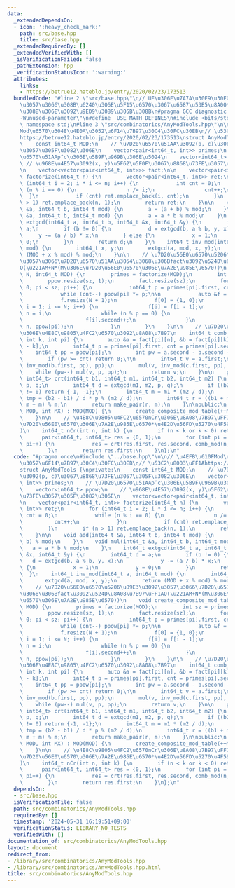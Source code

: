 ```yaml
---
data:
  _extendedDependsOn:
  - icon: ':heavy_check_mark:'
    path: src/base.hpp
    title: src/base.hpp
  _extendedRequiredBy: []
  _extendedVerifiedWith: []
  _isVerificationFailed: false
  _pathExtension: hpp
  _verificationStatusIcon: ':warning:'
  attributes:
    links:
    - https://betrue12.hateblo.jp/entry/2020/02/23/173513
  bundledCode: "#line 2 \"src/base.hpp\"\n// UF\u306E\u7A7A\u30E9\u30E0\u30C0\u6E21\
    \u3057\u3066\u308B\u6240\u306E\u5F15\u6570\u3067\u6587\u53E5\u8A00\u308F\u308C\
    \u308B\u306E\u3092\u9ED9\u3089\u305B\u308B\n#pragma GCC diagnostic ignored \"\
    -Wunused-parameter\"\n#define _USE_MATH_DEFINES\n#include <bits/stdc++.h>\nusing\
    \ namespace std;\n#line 3 \"src/combinatorics/AnyModTools.hpp\"\n\n// \u4EFB\u610F\
    Mod\u6570\u3048\u4E0A\u3052\u6F14\u7B97\u30C4\u30FC\u30EB\n// \u53C2\u8003\uFF1A\
    https://betrue12.hateblo.jp/entry/2020/02/23/173513\nstruct AnyModTools {\nprivate:\n\
    \    const int64_t MOD;\n    // \u7D20\u6570\u51AA\u3092(p, c)\u3067\u8868\u73FE\
    \u3057\u305F\u3082\u306E\n    vector<pair<int64_t, int>> primes;\n    // \u7D20\
    \u6570\u51AAp^c\u306E\u5B9F\u969B\u306E\u5024\n    vector<int64_t> ppow;\n   \
    \ // \u968E\u4E57\u3092(x, y)\u5F62\u5F0F\u3067\u8868\u73FE\u3057\u305F\u3082\u306E\
    \n    vector<vector<pair<int64_t, int>>> fact;\n\n    vector<pair<int64_t, int>>\
    \ factorize(int64_t n) {\n        vector<pair<int64_t, int>> ret;\n        for\
    \ (int64_t i = 2; i * i <= n; i++) {\n            int cnt = 0;\n            while\
    \ (n % i == 0) {\n                n /= i;\n                cnt++;\n          \
    \  }\n            if (cnt) ret.emplace_back(i, cnt);\n        }\n        if (n\
    \ > 1) ret.emplace_back(n, 1);\n        return ret;\n    }\n\n    void add(int64_t\
    \ &a, int64_t b, int64_t mod) {\n        a = (a + b) % mod;\n    }\n    void mul(int64_t\
    \ &a, int64_t b, int64_t mod) {\n        a = a * b % mod;\n    }\n    int64_t\
    \ extgcd(int64_t a, int64_t b, int64_t &x, int64_t &y) {\n        int64_t d =\
    \ a;\n        if (b != 0) {\n            d = extgcd(b, a % b, y, x);\n       \
    \     y -= (a / b) * x;\n        } else {\n            x = 1;\n            y =\
    \ 0;\n        }\n        return d;\n    }\n    int64_t inv_mod(int64_t a, int64_t\
    \ mod) {\n        int64_t x, y;\n        extgcd(a, mod, x, y);\n        return\
    \ (MOD + x % mod) % mod;\n    }\n\n    // \u7D20\u56E0\u6570\u5206\u89E3\u3092\
    \u3057\u3066\u7D20\u6570\u51AA\u3054\u3068\u306Bfact\u3092\u524D\u8A08\u7B97\uFF1A\
    O(\u221AM+N*(M\u306E\u7D20\u56E0\u6570\u306E\u7A2E\u985E\u6570))\n    void create_composite_mod_table(int\
    \ N, int64_t MOD) {\n        primes = factorize(MOD);\n        int sz = primes.size();\n\
    \        ppow.resize(sz, 1);\n        fact.resize(sz);\n        for (int pi =\
    \ 0; pi < sz; pi++) {\n            int64_t p = primes[pi].first, cnt = primes[pi].second;\n\
    \            while (cnt--) ppow[pi] *= p;\n\n            auto &f = fact[pi];\n\
    \            f.resize(N + 1);\n            f[0] = {1, 0};\n            for (int\
    \ i = 1; i <= N; i++) {\n                f[i] = f[i - 1];\n                int\
    \ n = i;\n                while (n % p == 0) {\n                    n /= p;\n\
    \                    f[i].second++;\n                }\n                mul(f[i].first,\
    \ n, ppow[pi]);\n            }\n        }\n    }\n\n    // \u7D20\u56E0\u6570\u6BCE\
    \u306E\u4E8C\u9805\u4FC2\u6570\u3092\u8A08\u7B97\n    int64_t comb_mod(int n,\
    \ int k, int pi) {\n        auto &a = fact[pi][n], &b = fact[pi][k], &c = fact[pi][n\
    \ - k];\n        int64_t p = primes[pi].first, cnt = primes[pi].second;\n    \
    \    int64_t pp = ppow[pi];\n        int pw = a.second - b.second - c.second;\n\
    \        if (pw >= cnt) return 0;\n\n        int64_t v = a.first;\n        mul(v,\
    \ inv_mod(b.first, pp), pp);\n        mul(v, inv_mod(c.first, pp), pp);\n    \
    \    while (pw--) mul(v, p, pp);\n        return v;\n    }\n\n    pair<int64_t,\
    \ int64_t> crt(int64_t b1, int64_t m1, int64_t b2, int64_t m2) {\n        int64_t\
    \ p, q;\n        int64_t d = extgcd(m1, m2, p, q);\n        if ((b2 - b1) % d\
    \ != 0) return {-1, -1};\n        int64_t m = m1 * (m2 / d);\n        int64_t\
    \ tmp = (b2 - b1) / d * p % (m2 / d);\n        int64_t r = ((b1 + m1 * tmp) %\
    \ m + m) % m;\n        return make_pair(r, m);\n    }\n\npublic:\n    AnyModTools(int64_t\
    \ MOD, int MX) : MOD(MOD) {\n        create_composite_mod_table(++MX, MOD);\n\
    \    }\n\n    // \u4E8C\u9805\u4FC2\u6570nCr\u306E\u8A08\u7B97\uFF1AO(mod\u306E\
    \u7D20\u56E0\u6570\u306E\u7A2E\u985E\u6570*\u4E2D\u56FD\u5270\u4F59\u5B9A\u7406\
    )\n    int64_t nCr(int n, int k) {\n        if (n < k or k < 0) return 0;\n  \
    \      pair<int64_t, int64_t> res = {0, 1};\n        for (int pi = 0; pi < primes.size();\
    \ pi++) {\n            res = crt(res.first, res.second, comb_mod(n, k, pi), ppow[pi]);\n\
    \        }\n        return res.first;\n    }\n};\n"
  code: "#pragma once\n#include \"../base.hpp\"\n\n// \u4EFB\u610FMod\u6570\u3048\u4E0A\
    \u3052\u6F14\u7B97\u30C4\u30FC\u30EB\n// \u53C2\u8003\uFF1Ahttps://betrue12.hateblo.jp/entry/2020/02/23/173513\n\
    struct AnyModTools {\nprivate:\n    const int64_t MOD;\n    // \u7D20\u6570\u51AA\
    \u3092(p, c)\u3067\u8868\u73FE\u3057\u305F\u3082\u306E\n    vector<pair<int64_t,\
    \ int>> primes;\n    // \u7D20\u6570\u51AAp^c\u306E\u5B9F\u969B\u306E\u5024\n\
    \    vector<int64_t> ppow;\n    // \u968E\u4E57\u3092(x, y)\u5F62\u5F0F\u3067\u8868\
    \u73FE\u3057\u305F\u3082\u306E\n    vector<vector<pair<int64_t, int>>> fact;\n\
    \n    vector<pair<int64_t, int>> factorize(int64_t n) {\n        vector<pair<int64_t,\
    \ int>> ret;\n        for (int64_t i = 2; i * i <= n; i++) {\n            int\
    \ cnt = 0;\n            while (n % i == 0) {\n                n /= i;\n      \
    \          cnt++;\n            }\n            if (cnt) ret.emplace_back(i, cnt);\n\
    \        }\n        if (n > 1) ret.emplace_back(n, 1);\n        return ret;\n\
    \    }\n\n    void add(int64_t &a, int64_t b, int64_t mod) {\n        a = (a +\
    \ b) % mod;\n    }\n    void mul(int64_t &a, int64_t b, int64_t mod) {\n     \
    \   a = a * b % mod;\n    }\n    int64_t extgcd(int64_t a, int64_t b, int64_t\
    \ &x, int64_t &y) {\n        int64_t d = a;\n        if (b != 0) {\n         \
    \   d = extgcd(b, a % b, y, x);\n            y -= (a / b) * x;\n        } else\
    \ {\n            x = 1;\n            y = 0;\n        }\n        return d;\n  \
    \  }\n    int64_t inv_mod(int64_t a, int64_t mod) {\n        int64_t x, y;\n \
    \       extgcd(a, mod, x, y);\n        return (MOD + x % mod) % mod;\n    }\n\n\
    \    // \u7D20\u56E0\u6570\u5206\u89E3\u3092\u3057\u3066\u7D20\u6570\u51AA\u3054\
    \u3068\u306Bfact\u3092\u524D\u8A08\u7B97\uFF1AO(\u221AM+N*(M\u306E\u7D20\u56E0\
    \u6570\u306E\u7A2E\u985E\u6570))\n    void create_composite_mod_table(int N, int64_t\
    \ MOD) {\n        primes = factorize(MOD);\n        int sz = primes.size();\n\
    \        ppow.resize(sz, 1);\n        fact.resize(sz);\n        for (int pi =\
    \ 0; pi < sz; pi++) {\n            int64_t p = primes[pi].first, cnt = primes[pi].second;\n\
    \            while (cnt--) ppow[pi] *= p;\n\n            auto &f = fact[pi];\n\
    \            f.resize(N + 1);\n            f[0] = {1, 0};\n            for (int\
    \ i = 1; i <= N; i++) {\n                f[i] = f[i - 1];\n                int\
    \ n = i;\n                while (n % p == 0) {\n                    n /= p;\n\
    \                    f[i].second++;\n                }\n                mul(f[i].first,\
    \ n, ppow[pi]);\n            }\n        }\n    }\n\n    // \u7D20\u56E0\u6570\u6BCE\
    \u306E\u4E8C\u9805\u4FC2\u6570\u3092\u8A08\u7B97\n    int64_t comb_mod(int n,\
    \ int k, int pi) {\n        auto &a = fact[pi][n], &b = fact[pi][k], &c = fact[pi][n\
    \ - k];\n        int64_t p = primes[pi].first, cnt = primes[pi].second;\n    \
    \    int64_t pp = ppow[pi];\n        int pw = a.second - b.second - c.second;\n\
    \        if (pw >= cnt) return 0;\n\n        int64_t v = a.first;\n        mul(v,\
    \ inv_mod(b.first, pp), pp);\n        mul(v, inv_mod(c.first, pp), pp);\n    \
    \    while (pw--) mul(v, p, pp);\n        return v;\n    }\n\n    pair<int64_t,\
    \ int64_t> crt(int64_t b1, int64_t m1, int64_t b2, int64_t m2) {\n        int64_t\
    \ p, q;\n        int64_t d = extgcd(m1, m2, p, q);\n        if ((b2 - b1) % d\
    \ != 0) return {-1, -1};\n        int64_t m = m1 * (m2 / d);\n        int64_t\
    \ tmp = (b2 - b1) / d * p % (m2 / d);\n        int64_t r = ((b1 + m1 * tmp) %\
    \ m + m) % m;\n        return make_pair(r, m);\n    }\n\npublic:\n    AnyModTools(int64_t\
    \ MOD, int MX) : MOD(MOD) {\n        create_composite_mod_table(++MX, MOD);\n\
    \    }\n\n    // \u4E8C\u9805\u4FC2\u6570nCr\u306E\u8A08\u7B97\uFF1AO(mod\u306E\
    \u7D20\u56E0\u6570\u306E\u7A2E\u985E\u6570*\u4E2D\u56FD\u5270\u4F59\u5B9A\u7406\
    )\n    int64_t nCr(int n, int k) {\n        if (n < k or k < 0) return 0;\n  \
    \      pair<int64_t, int64_t> res = {0, 1};\n        for (int pi = 0; pi < primes.size();\
    \ pi++) {\n            res = crt(res.first, res.second, comb_mod(n, k, pi), ppow[pi]);\n\
    \        }\n        return res.first;\n    }\n};\n"
  dependsOn:
  - src/base.hpp
  isVerificationFile: false
  path: src/combinatorics/AnyModTools.hpp
  requiredBy: []
  timestamp: '2024-05-31 16:19:51+09:00'
  verificationStatus: LIBRARY_NO_TESTS
  verifiedWith: []
documentation_of: src/combinatorics/AnyModTools.hpp
layout: document
redirect_from:
- /library/src/combinatorics/AnyModTools.hpp
- /library/src/combinatorics/AnyModTools.hpp.html
title: src/combinatorics/AnyModTools.hpp
---
```

